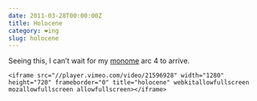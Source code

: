 ```yaml
---
date: 2011-03-28T00:00:00Z
title: Holocene
category: ❤ing
slug: holocene
---
```


Seeing this, I can’t wait for my [monome][monome] arc 4 to arrive.

<div class="embed video vimeo">
    <style type="text/css" scoped>
        .embed:after {
            padding-top: 56.25% !important;
        }
    </style>

    <iframe src="//player.vimeo.com/video/21596928" width="1280" height="720" frameborder="0" title="holocene" webkitallowfullscreen mozallowfullscreen allowfullscreen></iframe>
</div>

[monome]: http://monome.org
